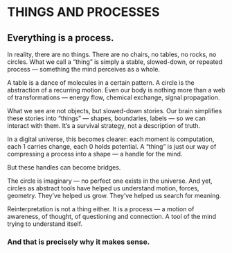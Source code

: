 # THINGS AND PROCESSES

## Everything is a process.

In reality, there are no things. There are no chairs, no tables, no rocks, no circles. What we call a “thing” is simply a stable, slowed-down, or repeated process — something the mind perceives as a whole.

A table is a dance of molecules in a certain pattern. A circle is the abstraction of a recurring motion. Even our body is nothing more than a web of transformations — energy flow, chemical exchange, signal propagation.

What we see are not objects, but slowed-down stories. Our brain simplifies these stories into “things” — shapes, boundaries, labels — so we can interact with them. It’s a survival strategy, not a description of truth.

In a digital universe, this becomes clearer: each moment is computation, each 1 carries change, each 0 holds potential. A “thing” is just our way of compressing a process into a shape — a handle for the mind.

But these handles can become bridges.

The circle is imaginary — no perfect one exists in the universe. And yet, circles as abstract tools have helped us understand motion, forces, geometry. They’ve helped us grow. They’ve helped us search for meaning.

Reinterpretation is not a thing either. It is a process — a motion of awareness, of thought, of questioning and connection. A tool of the mind trying to understand itself.

### And that is precisely why it makes sense.
